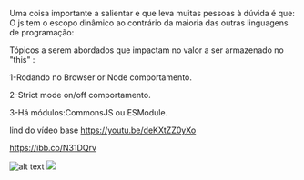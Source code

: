Uma coisa importante a salientar e que leva muitas pessoas à dúvida
é que: O js tem o escopo dinâmico ao contrário da maioria das outras
linguagens de programação:

Tópicos a serem abordados que impactam no valor a ser armazenado no "this" :

1-Rodando no Browser or Node comportamento.

2-Strict mode on/off comportamento.

3-Há módulos:CommonsJS ou ESModule.

lind do vídeo base https://youtu.be/deKXtZZ0yXo


https://ibb.co/N31DQrv

![alt text](https://ibb.co/N31DQrv)
<img src=https://ibb.co/N31DQrv></img>
